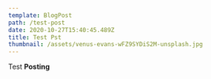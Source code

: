 ```yaml
---
template: BlogPost
path: /test-post
date: 2020-10-27T15:40:45.489Z
title: Test Pst
thumbnail: /assets/venus-evans-wFZ9SYDiS2M-unsplash.jpg
---
```

Test **Posting**
